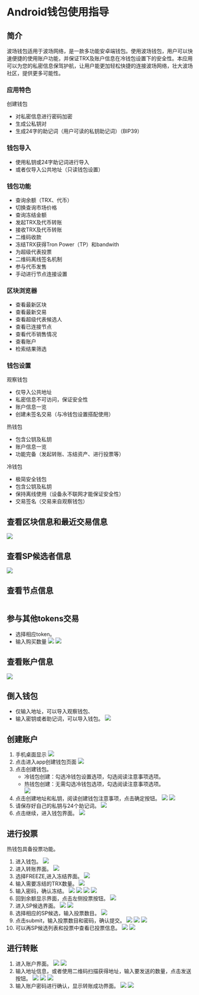 # Android钱包使用指导

## 简介

波场钱包适用于波场网络，是一款多功能安卓端钱包。使用波场钱包，用户可以快速便捷的使用账户功能，并保证TRX及账户信息在冷钱包设置下的安全性。本应用可以为您的私密信息保驾护航，让用户能更加轻松快捷的连接波场网络，壮大波场社区，提供更多可能性。

### 应用特色
创建钱包
+ 对私密信息进行密码加密
+ 生成公私钥对
+ 生成24字的助记词（用户可读的私钥助记词）（BIP39）

### 钱包导入
+ 使用私钥或24字助记词进行导入
+ 或者仅导入公共地址（只读钱包设置）

### 钱包功能
+ 查询余额（TRX、代币）
+ 切换查询市场价格
+ 查询冻结金额
+ 发起TRX及代币转账
+ 接收TRX及代币转账
+ 二维码收款
+ 冻结TRX获得Tron Power（TP）和bandwith
+ 为超级代表投票
+ 二维码离线签名机制
+ 参与代币发售
+ 手动进行节点连接设置

### 区块浏览器
+ 查看最新区块
+ 查看最新交易
+ 查看超级代表候选人
+ 查看已连接节点
+ 查看代币销售情况
+ 查看账户
+ 检索结果筛选

### 钱包设置

观察钱包
+ 仅导入公共地址
+ 私密信息不可访问，保证安全性
+ 账户信息一览
+ 创建未签名交易（与冷钱包设置搭配使用）

热钱包
+ 包含公钥及私钥
+ 账户信息一览
+ 功能完备（发起转账、冻结资产、进行投票等）

冷钱包
+ 极简安全钱包
+ 包含公钥及私钥
+ 保持离线使用（设备永不联网才能保证安全性）
+ 交易签名（交易来自观察钱包）

## 查看区块信息和最近交易信息
![](https://raw.githubusercontent.com/ybhgenius/Documentation/master/images/Wallet_for_Android/查看相关信息/区块和交易信息.png)

## 查看SP候选者信息
![](https://raw.githubusercontent.com/ybhgenius/Documentation/master/images/Wallet_for_Android/查看相关信息/查看SP候选信息.png)

## 查看节点信息
![]()

## 参与其他tokens交易
   + 选择相应token。
   + 输入购买数量
![](https://raw.githubusercontent.com/ybhgenius/Documentation/master/images/Wallet_for_Android/查看相关信息/查看token信息.png)
![](https://raw.githubusercontent.com/ybhgenius/Documentation/master/images/Wallet_for_Android/查看相关信息/选择购买数量.png)

## 查看账户信息
![](https://raw.githubusercontent.com/ybhgenius/Documentation/master/images/Wallet_for_Android/查看相关信息/查看账户信息.png)

## 倒入钱包
+ 仅输入地址，可以导入观察钱包、
+ 输入密钥或者助记词，可以导入钱包。
![](https://raw.githubusercontent.com/ybhgenius/Documentation/master/images/Wallet_for_Android/倒入钱包/导入钱包.png)

## 创建账户

1. 手机桌面显示
![](https://raw.githubusercontent.com/ybhgenius/Documentation/master/images/Wallet_for_Android/创建钱包账户/1.手机桌面显示.jpg)
2. 点击进入app创建钱包页面
![](https://raw.githubusercontent.com/ybhgenius/Documentation/master/images/Wallet_for_Android/创建钱包账户/2.点击app之后的界面.jpg)
3. 点击创建钱包。  
    + 冷钱包创建：勾选冷钱包设置选项，勾选阅读注意事项选项。
    + 热钱包创建：无需勾选冷钱包选项，勾选阅读注意事项选项。  
![](https://raw.githubusercontent.com/ybhgenius/Documentation/master/images/Wallet_for_Android/创建钱包账户/3.设置密码.jpg)  
4. 点击创建地址和私钥，阅读创建钱包注意事项，点击确定按钮。
![](https://raw.githubusercontent.com/ybhgenius/Documentation/master/images/Wallet_for_Android/创建钱包账户/4.点击创建冷钱包选项时立即跳出的页面的界面.jpg)
![](https://raw.githubusercontent.com/ybhgenius/Documentation/master/images/Wallet_for_Android/创建钱包账户/6.点击generate%20address%20and%20%20private%20key%20之后的页面.jpg)
5. 请保存好自己的私钥与24个助记词。
![](https://raw.githubusercontent.com/ybhgenius/Documentation/master/images/Wallet_for_Android/创建钱包账户/7.钱包创建好之后的页面%20now%20we%20see%20here%20is%20a%20public%20address%20%2Cprivate%20key%20and%2024%20words%20recovery%20phrase.jpg)
6. 点击继续，进入钱包界面。
![](https://raw.githubusercontent.com/ybhgenius/Documentation/master/images/Wallet_for_Android/创建钱包账户/8.创建号钱包之后下滑页面找到continue按钮.jpg)

## 进行投票

热钱包具备投票功能。

1. 进入钱包。
![](https://raw.githubusercontent.com/ybhgenius/Documentation/master/images/Wallet_for_Android/投票/1.当前的余额显示页面.jpg)
2. 进入转账界面。
![](https://raw.githubusercontent.com/ybhgenius/Documentation/master/images/Wallet_for_Android/投票/2.点击余额右侧的转账页面.png)
3. 选择FREEZE,进入冻结界面。
![](https://raw.githubusercontent.com/ybhgenius/Documentation/master/images/Wallet_for_Android/投票/3.点击FREEZE进入TRX冻结页面.jpg)
4. 输入需要冻结的TRX数量。
![](https://raw.githubusercontent.com/ybhgenius/Documentation/master/images/Wallet_for_Android/投票/4.在freeze%20amount%20输入栏中键入希望冻结的TRX数量，然后点击freeze按钮，注，拥有多少冻结TRX就拥有多少投票权.jpg)
5. 输入密码，确认冻结。
![](https://raw.githubusercontent.com/ybhgenius/Documentation/master/images/Wallet_for_Android/投票/5冻结TRX需要输入账户密码进行确认.jpg)
![](https://raw.githubusercontent.com/ybhgenius/Documentation/master/images/Wallet_for_Android/投票/6.键入账户密码.jpg)
![](https://raw.githubusercontent.com/ybhgenius/Documentation/master/images/Wallet_for_Android/投票/7TRX冻结成功提示消息.jpg)
![](https://raw.githubusercontent.com/ybhgenius/Documentation/master/images/Wallet_for_Android/投票/8.进行100TRX冻结之后的页面显示.jpg)
6. 回到余额显示界面，点击左侧投票按钮。
![](https://raw.githubusercontent.com/ybhgenius/Documentation/master/images/Wallet_for_Android/投票/9.回到余额显示页面，然后点击余额左侧的投票按钮.jpg)
7. 进入SP候选界面。
![](https://raw.githubusercontent.com/ybhgenius/Documentation/master/images/Wallet_for_Android/投票/10.点击投票按钮之后进入超级代表候选人list页面，candidates一栏下显示的是所有待投票竞选的SR候选人.jpg)
![](https://raw.githubusercontent.com/ybhgenius/Documentation/master/images/Wallet_for_Android/投票/11.此为your%20votes页面下的显示情况，因为我们还没有对任何一个SR候选节点进行投票，所以列表中空空如也.png)
8. 选择相应的SP候选，输入投票数目。
![](https://raw.githubusercontent.com/ybhgenius/Documentation/master/images/Wallet_for_Android/投票/12.我们回到candidates一栏，任意选择一个SR候选人进行投票演示，以list中首个系节点为例，注，candidates%20list%20的排列是以票数多少为顺序.jpg)
9. 点击submit，输入投票数目和密码，确认提交。
![](https://raw.githubusercontent.com/ybhgenius/Documentation/master/images/Wallet_for_Android/投票/13.输入希望为此节点投出的票数.jpg)
![](https://raw.githubusercontent.com/ybhgenius/Documentation/master/images/Wallet_for_Android/投票/14.点击submit%20votes之后要求输入账户密码进行确认投票.jpg)
![](https://raw.githubusercontent.com/ybhgenius/Documentation/master/images/Wallet_for_Android/投票/16.投票成功提示页面.jpg)
10. 可以再SP候选列表和投票中查看已投票信息。
![](https://raw.githubusercontent.com/ybhgenius/Documentation/master/images/Wallet_for_Android/投票/17.为此候选人投过票后此候选人右侧显示你为其透过的票数.jpg)
![](https://raw.githubusercontent.com/ybhgenius/Documentation/master/images/Wallet_for_Android/投票/18.这个时候我们可以看到在your%20votes一栏中与投票前不同的是出现了我们为其投过票的SR候选人信息.jpg)

## 进行转账

1. 进入账户界面。
![](https://raw.githubusercontent.com/ybhgenius/Documentation/master/images/Wallet_for_Android/转出和转入/转入/1.账户中有余额时候的余额显示界面.png)
![](https://raw.githubusercontent.com/ybhgenius/Documentation/master/images/Wallet_for_Android/转出和转入/转入/2.点击余额数字可转换成美元的等值额度.png)
2. 输入地址信息，或者使用二维码扫描获得地址，输入要发送的数量，点击发送按钮。
![](https://raw.githubusercontent.com/ybhgenius/Documentation/master/images/Wallet_for_Android/转出和转入/转入/3.点击右侧转账按钮后出现的界面（默认停留在send也就是转出TRX时的操作页面）可以通过在to一栏输入转入地址也可以点击右侧的二维码小标志，打开二维码扫描页面.png)
![](https://raw.githubusercontent.com/ybhgenius/Documentation/master/images/Wallet_for_Android/转出和转入/转入/4.点击receive后显示自己的钱包地址和二维码性质的地址，可供转出账户进行输入和scan，待转出账户操作完毕后，点击左上角返回箭头进行余额查看.jpg)
![](https://github.com/ybhgenius/Documentation/blob/master/images/Wallet_for_Android/转出和转入/转出/6.输入希望转入的额度点击send.png)
3. 输入账户密码进行确认，显示转账成功界面。
![](https://raw.githubusercontent.com/ybhgenius/Documentation/master/images/Wallet_for_Android/转出和转入/转出/7.点击send之后需要输入账户密码进行确认.png)
![](https://raw.githubusercontent.com/ybhgenius/Documentation/master/images/Wallet_for_Android/转出和转入/转出/9.转账成功.png)